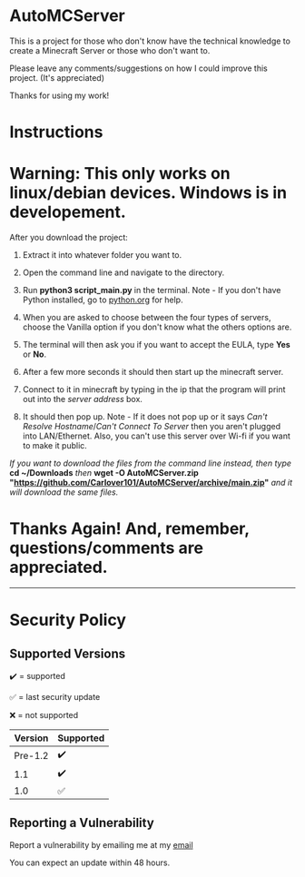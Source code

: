 # AutoMCServer

This is a project for those who don't know have the technical knowledge to create a Minecraft Server or those who don't want to.

Please leave any comments/suggestions on how I could improve this project. (It's appreciated)

Thanks for using my work!

# Instructions

# **Warning: This only works on linux/debian devices**.  Windows is in developement.

After you download the project:
1. Extract it into whatever folder you want to.

2. Open the command line and navigate to the directory.

3. Run **python3 script_main.py** in the terminal. Note - If you don't have Python installed, go to [python.org](https://www.python.org/downloads/) for help.

4. When you are asked to choose between the four types of servers, choose the Vanilla option if you don't know what the others options are.

5. The terminal will then ask you if you want to accept the EULA, type **Yes** or **No**.

6. After a few more seconds it should then start up the minecraft server.

7. Connect to it in minecraft by typing in the ip that the program will print out into the *server address* box.

8. It should then pop up. Note - If it does not pop up or it says *Can't Resolve Hostname*/*Can't Connect To Server* then you aren't plugged into LAN/Ethernet. Also, you can't use this server over Wi-fi if you want to make it public.

*If you want to download the files from the command line instead, then type* **cd ~/Downloads** *then* **wget -O AutoMCServer.zip "https://github.com/Carlover101/AutoMCServer/archive/main.zip"** *and it will download the same files.*

# Thanks Again! And, remember, questions/comments are appreciated.


________________________________________________________________________________________________________________________


# Security Policy

## Supported Versions

:heavy_check_mark: = supported

:white_check_mark: = last security update

:x: = not supported

| Version | Supported          |
| ------- | ------------------ |
| Pre-1.2 | :heavy_check_mark: |
|   1.1   | :heavy_check_mark: |
|   1.0   | :white_check_mark: |


## Reporting a Vulnerability

Report a vulnerability by emailing me at my [email](mailto:zmanmustang2017@gmail.com)

You can expect an update within 48 hours.
